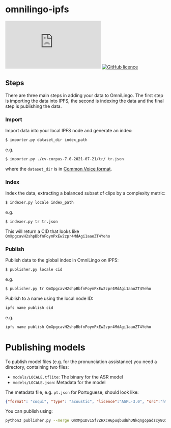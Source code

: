 # omnilingo-ipfs

[![Matrix #omnilingo:matrix.org](https://img.shields.io/matrix/omnilingo:matrix.org?color=blue&label=matrix%20chat&server_fqdn=matrix.org&style=flat-square)](https://matrix.to/#/#omnilingo:matrix.org?via=matrix.org)
[![GitHub licence](https://img.shields.io/badge/licence-AGPL--3.0-orange)](https://github.com/omnilingo/omnilingo-ipfs/blob/master/COPYING)


## Steps 

There are three main steps in adding your data to OmniLingo. The first
step is importing the data into IPFS, the second is indexing the data and
the final step is publishing the data.

### Import

Import data into your local IPFS node and generate an index:

```bash
$ importer.py dataset_dir index_path
```

e.g. 

```bash
$ importer.py ./cv-corpus-7.0-2021-07-21/tr/ tr.json
```

where the `dataset_dir` is in [Common Voice format](doc/FORMAT.md).

### Index

Index the data, extracting a balanced subset of clips by a complexity metric:

```bash
$ indexer.py locale index_path
```

e.g. 

```bash
$ indexer.py tr tr.json
```

This will return a CID that looks like `QmXpgcavH2shpBbfnFoymPxEw2zpr4MdAgi1aaoZT4Yeho`

### Publish

Publish data to the global index in OmniLingo on IPFS:

```bash
$ publisher.py locale cid
```

e.g. 

```bash
$ publisher.py tr QmXpgcavH2shpBbfnFoymPxEw2zpr4MdAgi1aaoZT4Yeho
```

Publish to a name using the local node ID:

```bash
ipfs name publish cid 
```

e.g. 

```bash
ipfs name publish QmXpgcavH2shpBbfnFoymPxEw2zpr4MdAgi1aaoZT4Yeho
```

# Publishing models

To publish model files (e.g. for the pronunciation assistance) you need a directory, containing two files:

* `models/LOCALE.tflite`: The binary for the ASR model
* `models/LOCALE.json`: Metadata for the model

The metadata file, e.g. `pt.json` for Portuguese, should look like:

```json
{"format": "coqui", "type": "acoustic", "licence":"AGPL-3.0", "src":"https://itml.cl.indiana.edu/models/"}
```
 
You can publish using:

```bash
python3 publisher.py --merge QmXMp1Dv1Sf7ZHXcH6puqbudBhDNkqngopadzcy8Qikuqt --with-model models/pt.tflite pt QmbWXcHWVdRFh3ZmXEbf4tXTk6nqp8zkaNa4aAxaeQ9VTQ
```
